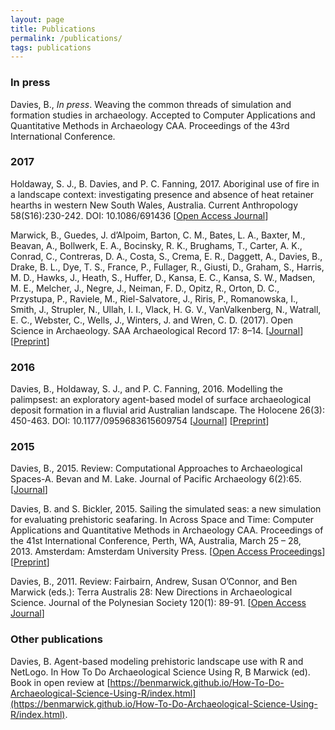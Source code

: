 ```yaml
---
layout: page
title: Publications
permalink: /publications/
tags: publications
---
```


### In press

Davies, B., *In press*. Weaving the common threads of simulation and formation studies in archaeology. Accepted to Computer Applications and Quantitative Methods in Archaeology CAA. Proceedings of the 43rd International Conference.

### 2017

Holdaway, S. J., B. Davies, and P. C. Fanning, 2017. Aboriginal use of fire in a landscape context: investigating presence and absence of heat retainer hearths in western New South Wales, Australia. Current Anthropology 58(S16):230-242. DOI: 10.1086/691436 [[Open Access Journal](http://www.journals.uchicago.edu/doi/abs/10.1086/691436)] 

Marwick, B., Guedes, J. d’Alpoim, Barton, C. M., Bates, L. A., Baxter, M., Beavan, A., Bollwerk, E. A., Bocinsky, R. K., Brughams, T., Carter, A. K., Conrad, C., Contreras, D. A., Costa, S., Crema, E. R., Daggett, A., Davies, B., Drake, B. L., Dye, T. S., France, P., Fullager, R., Giusti, D., Graham, S., Harris, M. D., Hawks, J., Heath, S., Huffer, D., Kansa, E. C., Kansa, S. W., Madsen, M. E., Melcher, J., Negre, J., Neiman, F. D., Opitz, R., Orton, D. C., Przystupa, P., Raviele, M., Riel-Salvatore, J., Riris, P., Romanowska, I., Smith, J., Strupler, N., Ullah, I. I., Vlack, H. G. V., VanValkenberg, N., Watrall, E. C., Webster, C., Wells, J., Winters, J. and Wren, C. D. (2017). Open Science in Archaeology. SAA Archaeological Record 17: 8–14. [[Journal](http://www.saa.org/Portals/0/SAA_Record_Sept_2017_Final_LR.pdf)] [[Preprint](https://osf.io/qcwtc/)]

### 2016

Davies, B., Holdaway, S. J., and P. C. Fanning, 2016. Modelling the palimpsest: an exploratory agent-based model of surface archaeological deposit formation in a fluvial arid Australian landscape. The Holocene 26(3): 450-463. DOI: 10.1177/0959683615609754 [[Journal](http://journals.sagepub.com/doi/abs/10.1177/0959683615609754)] [[Preprint](https://www.researchgate.net/publication/283276532_Modelling_the_palimpsest_An_exploratory_agent-based_model_of_surface_archaeological_deposit_formation_in_a_fluvial_arid_Australian_landscape)]

### 2015

Davies, B., 2015. Review: Computational Approaches to Archaeological Spaces-A. Bevan and M. Lake. Journal of Pacific Archaeology 6(2):65. [[Journal](http://www.pacificarchaeology.org/index.php/journal/article/view/171)]

Davies, B. and S. Bickler, 2015. Sailing the simulated seas: a new simulation for evaluating prehistoric seafaring. In Across Space and Time: Computer Applications and Quantitative Methods in Archaeology CAA. Proceedings of the 41st International Conference, Perth, WA, Australia, March 25 – 28, 2013.  Amsterdam: Amsterdam University Press. [[Open Access Proceedings](http://www.oapen.org/search?keyword=9789089647153)] [[Preprint](https://www.researchgate.net/publication/308100959_Sailing_the_Simulated_Seas_a_New_Simulation_for_Evaluating_Prehistoric_Seafaring)]
 
Davies, B., 2011. Review: Fairbairn, Andrew, Susan O’Connor, and Ben Marwick (eds.): Terra Australis 28: New Directions in Archaeological Science. Journal of the Polynesian Society 120(1): 89-91. [[Open Access Journal](http://www.jps.auckland.ac.nz/document/Volume_120_2011/Volume_120%2C_No._1/%5BReview%5D_Fairbairn%2C_Andrew%2C_Susan_O%26%2339%3BConnor%2C_and_Ben_Marwick_%28eds%29%3A_New_Directions_in_Archaeological_Science%2C_reviewed_by_Benjamin_Davies%2C_p_89-91?action=null)]

### Other publications

Davies, B. Agent-based modeling prehistoric landscape use with R and NetLogo. In How To Do Archaeological Science Using R, B Marwick (ed). Book in open review at [https://benmarwick.github.io/How-To-Do-Archaeological-Science-Using-R/index.html](https://benmarwick.github.io/How-To-Do-Archaeological-Science-Using-R/index.html).
